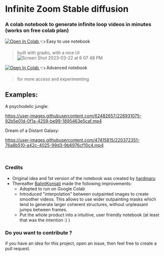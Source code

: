 # Infinite Zoom Stable diffusion

### A colab notebook to generate infinite loop videos in minutes (works on free colab plan)
 
<a target="_blank" href="https://colab.research.google.com/github/v8hid/infinite-zoom-stable-diffusion/blob/main/infinite_zoom_gradio.ipynb">
  <img src="https://colab.research.google.com/assets/colab-badge.svg" alt="Open In Colab"/>
</a>  👈 Easy to use notebook

>built with gradio, with a nice UI ![Screen Shot 2023-03-22 at 6 07 48 PM](https://user-images.githubusercontent.com/62482657/226930101-615560a2-8624-4778-aed5-9d75b8197eaa.png)

<a target="_blank" href="https://colab.research.google.com/github/v8hid/infinite-zoom-stable-diffusion/blob/main/smooth_infinite_zoom.ipynb">
  <img src="https://colab.research.google.com/assets/colab-badge.svg" alt="Open In Colab"/>
</a>  👈 Advanced notebook

>for more access and experimenting

## Examples:

A psychodelic jungle:


https://user-images.githubusercontent.com/62482657/226931075-92b5e01d-0f1a-4259-be99-1895463e5caf.mp4




Dream of a Distant Galaxy:

https://user-images.githubusercontent.com/47415815/220372351-76a8b510-a42c-4025-99d3-9b6976cf10c4.mp4

<br>

  

### Credits

 - Original idea and 1st version of the notebook was created by [hardmaru](https://github.com/hardmaru)
 - Thereafter [BalintKomjati](https://github.com/BalintKomjati) made the following improvements:
    - Adopted to run on Google Colab
    - Introduced "interpolation" between outpainted images to create smoother videos. This allows to use wider outpainting masks which tend to generate larger coherent structures, without unpleasant jumps between frames.
    - Put the whole product into a intuitive, user friendly notebook (at least that was the intention :) )


### Do you want to contribute ?
if you have an idea for this project, open an issue, then feel free to create a pull request.
